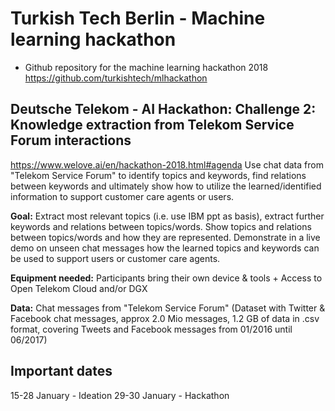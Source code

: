 # Turkish Tech Berlin - Machine learning hackathon
- Github repository for the machine learning hackathon 2018 https://github.com/turkishtech/mlhackathon

## Deutsche Telekom - AI Hackathon: Challenge 2: Knowledge extraction from Telekom Service Forum interactions
https://www.welove.ai/en/hackathon-2018.html#agenda
Use chat data from "Telekom Service Forum" to identify topics and keywords, find relations between keywords and ultimately show how to utilize the learned/identified information to support customer care agents or users.

**Goal:** Extract most relevant topics (i.e. use IBM ppt as basis), extract further keywords and relations between topics/words. Show topics and relations between topics/words and how they are represented. Demonstrate in a live demo on unseen chat messages how the learned topics and keywords can be used to support users or customer care agents.

**Equipment needed:**
Participants bring their own device & tools + Access to Open Telekom Cloud and/or DGX

**Data:**
Chat messages from "Telekom Service Forum" (Dataset with Twitter & Facebook chat messages, approx 2.0 Mio messages, 1.2 GB of data in .csv format, covering Tweets and Facebook messages from 01/2016 until 06/2017)

## Important dates
15-28 January - Ideation
29-30 January - Hackathon
 
 
 
 
 
 
 
 
 
 
